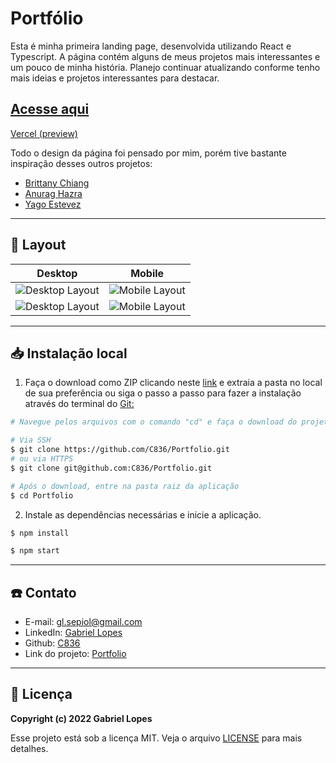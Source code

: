 # Portfólio
Esta é minha primeira landing page, desenvolvida utilizando React e Typescript. A página contém alguns de meus projetos mais interessantes e um pouco de minha história.
Planejo continuar atualizando conforme tenho mais ideias e projetos interessantes para destacar.
## [Acesse aqui](https://gabriel-lopes.glitch.me/)
[Vercel (preview)](https://portfolio-2-0-psi.vercel.app/)

Todo o design da página foi pensado por mim, porém tive bastante inspiração desses outros projetos: 
* [Brittany Chiang](https://brittanychiang.com/)
* [Anurag Hazra](https://anuraghazra.dev/)
* [Yago Estevez](http://www.yagoestevez.com/) 

---

## 🎨 Layout

| Desktop | Mobile
|--|--|
![Desktop Layout](https://i.ibb.co/z2Qq9Ds/pc1.png)  |![Mobile Layout](https://i.ibb.co/JKBMmM0/mobile1.png)|
![Desktop Layout](https://i.ibb.co/DV2jpZ3/pc2.png)  |![Mobile Layout](https://i.ibb.co/gb1F38R/mobile2.png)|

---

## 📥 Instalação local

1. Faça o download como ZIP clicando neste [link](https://github.com/C836/Portfolio/archive/refs/heads/main.zip) e extraia a pasta no local de sua preferência ou siga o passo a passo para fazer a instalação através do terminal do [Git:](https://git-scm.com/)

```bash
# Navegue pelos arquivos com o comando "cd" e faça o download do projeto

# Via SSH
$ git clone https://github.com/C836/Portfolio.git
# ou via HTTPS
$ git clone git@github.com:C836/Portfolio.git

# Após o download, entre na pasta raiz da aplicação
$ cd Portfolio
```

2. Instale as dependências necessárias e inicie a aplicação.

```bash
$ npm install

$ npm start
```

---

## ☎️ Contato

* E-mail: [gl.sepiol@gmail.com](mailto:gl.sepiol@gmail.com)
* LinkedIn: [Gabriel Lopes](https://www.linkedin.com/in/gabriel-lopes8/)
* Github: [C836](https://github.com/C836)
* Link do projeto: [Portfolio](https://github.com/C836/Portfolio/)

---

## 📝 Licença

<b>Copyright (c) 2022 Gabriel Lopes</b>

Esse projeto está sob a licença MIT. Veja o arquivo [LICENSE](https://github.com/C836/Portfolio/blob/main/LICENSE) para mais detalhes.
